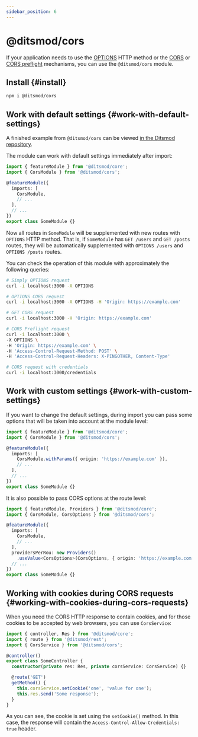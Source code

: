 ```yaml
---
sidebar_position: 6
---
```


# @ditsmod/cors

If your application needs to use the [OPTIONS][1] HTTP method or the [CORS][2] or [CORS preflight][3] mechanisms, you can use the `@ditsmod/cors` module.

## Install {#install}

```bash
npm i @ditsmod/cors
```

## Work with default settings {#work-with-default-settings}

A finished example from `@ditsmod/cors` can be viewed [in the Ditsmod repository][4].

The module can work with default settings immediately after import:

```ts
import { featureModule } from '@ditsmod/core';
import { CorsModule } from '@ditsmod/cors';

@featureModule({
  imports: [
    CorsModule,
    // ...
  ],
  // ...
})
export class SomeModule {}
```

Now all routes in `SomeModule` will be supplemented with new routes with `OPTIONS` HTTP method. That is, if `SomeModule` has `GET /users` and `GET /posts` routes, they will be automatically supplemented with `OPTIONS /users` and `OPTIONS /posts` routes.

You can check the operation of this module with approximately the following queries:

```bash
# Simply OPTIONS request
curl -i localhost:3000 -X OPTIONS

# OPTIONS CORS request
curl -i localhost:3000 -X OPTIONS -H 'Origin: https://example.com'

# GET CORS request
curl -i localhost:3000 -H 'Origin: https://example.com'

# CORS Preflight request
curl -i localhost:3000 \
-X OPTIONS \
-H 'Origin: https://example.com' \
-H 'Access-Control-Request-Method: POST' \
-H 'Access-Control-Request-Headers: X-PINGOTHER, Content-Type'

# CORS request with credentials
curl -i localhost:3000/credentials
```

## Work with custom settings {#work-with-custom-settings}

If you want to change the default settings, during import you can pass some options that will be taken into account at the module level:

```ts
import { featureModule } from '@ditsmod/core';
import { CorsModule } from '@ditsmod/cors';

@featureModule({
  imports: [
    CorsModule.withParams({ origin: 'https://example.com' }),
    // ...
  ],
  // ...
})
export class SomeModule {}
```

It is also possible to pass CORS options at the route level:

```ts
import { featureModule, Providers } from '@ditsmod/core';
import { CorsModule, CorsOptions } from '@ditsmod/cors';

@featureModule({
  imports: [
    CorsModule,
    // ...
  ],
  providersPerRou: new Providers()
    .useValue<CorsOptions>(CorsOptions, { origin: 'https://example.com' }),
  // ...
})
export class SomeModule {}
```

## Working with cookies during CORS requests {#working-with-cookies-during-cors-requests}

When you need the CORS HTTP response to contain cookies, and for those cookies to be accepted by web browsers, you can use `CorsService`:

```ts
import { controller, Res } from '@ditsmod/core';
import { route } from '@ditsmod/rest';
import { CorsService } from '@ditsmod/cors';

@controller()
export class SomeController {
  constructor(private res: Res, private corsService: CorsService) {}

  @route('GET')
  getMethod() {
    this.corsService.setCookie('one', 'value for one');
    this.res.send('Some response');
  }
}
```

As you can see, the cookie is set using the `setCookie()` method. In this case, the response will contain the `Access-Control-Allow-Credentials: true` header.




[1]: https://developer.mozilla.org/en-US/docs/Web/HTTP/Methods/OPTIONS
[2]: https://developer.mozilla.org/en-US/docs/Web/HTTP/CORS
[3]: https://developer.mozilla.org/en-US/docs/Glossary/Preflight_request
[4]: https://github.com/ditsmod/ditsmod/tree/main/examples/17-cors
